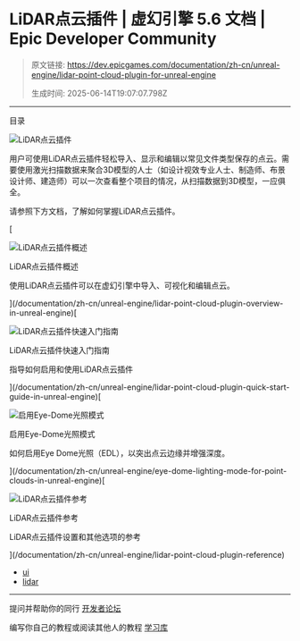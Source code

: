 # LiDAR点云插件 | 虚幻引擎 5.6 文档 | Epic Developer Community

> 原文链接: https://dev.epicgames.com/documentation/zh-cn/unreal-engine/lidar-point-cloud-plugin-for-unreal-engine
> 
> 生成时间: 2025-06-14T19:07:07.798Z

---

目录

![LiDAR点云插件](https://dev.epicgames.com/community/api/documentation/image/28090ae4-6cf5-4d22-943f-ae3efa4ea9cd?resizing_type=fill&width=1920&height=335)

用户可使用LiDAR点云插件轻松导入、显示和编辑以常见文件类型保存的点云。需要使用激光扫描数据来聚合3D模型的人士（如设计视效专业人士、制造师、布景设计师、建造师）可以一次查看整个项目的情况，从扫描数据到3D模型，一应俱全。

请参照下方文档，了解如何掌握LiDAR点云插件。

[

![LiDAR点云插件概述](https://d1iv7db44yhgxn.cloudfront.net/documentation/images/ddcbe2c2-c9a2-49c6-8a00-1fe28fbc8355/topic-image.png)

LiDAR点云插件概述

使用LiDAR点云插件可以在虚幻引擎中导入、可视化和编辑点云。





](/documentation/zh-cn/unreal-engine/lidar-point-cloud-plugin-overview-in-unreal-engine)[

![LiDAR点云插件快速入门指南](https://d1iv7db44yhgxn.cloudfront.net/documentation/images/b46cbe81-c7c5-4574-b231-98be4aa33c4b/topic-image.png)

LiDAR点云插件快速入门指南

指导如何启用和使用LiDAR点云插件





](/documentation/zh-cn/unreal-engine/lidar-point-cloud-plugin-quick-start-guide-in-unreal-engine)[

![启用Eye-Dome光照模式](https://d1iv7db44yhgxn.cloudfront.net/documentation/images/629f6779-e22e-4af3-a772-edac43225fe3/topic-image.png)

启用Eye-Dome光照模式

如何启用Eye Dome光照（EDL），以突出点云边缘并增强深度。





](/documentation/zh-cn/unreal-engine/eye-dome-lighting-mode-for-point-clouds-in-unreal-engine)[

![LiDAR点云插件参考](https://d1iv7db44yhgxn.cloudfront.net/documentation/images/acbc456b-08b4-42f3-aba5-8b1e52319067/topic-image.png)

LiDAR点云插件参考

LiDAR点云插件设置和其他选项的参考





](/documentation/zh-cn/unreal-engine/lidar-point-cloud-plugin-reference)

-   [ui](https://dev.epicgames.com/community/search?query=ui)
-   [lidar](https://dev.epicgames.com/community/search?query=lidar)

* * *

提问并帮助你的同行 [开发者论坛](https://forums.unrealengine.com/categories?tag=unreal-engine)

编写你自己的教程或阅读其他人的教程 [学习库](https://dev.epicgames.com/community/unreal-engine/learning)